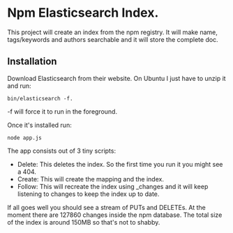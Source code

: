 # Npm Elasticsearch Index.

This project will create an index from the npm registry. It will make name, tags/keywords and authors searchable and it will store the complete doc.

## Installation

Download Elasticsearch from their website. On Ubuntu I just have to unzip it and run:

```shell
bin/elasticsearch -f.
```

-f will force it to run in the foreground.

Once it's installed run:

```shell
node app.js
```

The app consists out of 3 tiny scripts:

- Delete: This deletes the index. So the first time you run it you might see a 404.
- Create: This will create the mapping and the index.
- Follow: This will recreate the index using _changes and it will keep listening to changes to keep the index up to date.

If all goes well you should see a stream of PUTs and DELETEs. At the moment there are 127860 changes inside the npm database. The total size of the index is around 150MB so that's not to shabby. 
